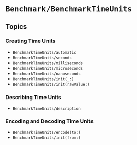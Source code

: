 # ``Benchmark/BenchmarkTimeUnits``

## Topics

### Creating Time Units

- ``BenchmarkTimeUnits/automatic``
- ``BenchmarkTimeUnits/seconds``
- ``BenchmarkTimeUnits/milliseconds``
- ``BenchmarkTimeUnits/microseconds``
- ``BenchmarkTimeUnits/nanoseconds``
- ``BenchmarkTimeUnits/init(_:)``
- ``BenchmarkTimeUnits/init(rawValue:)``

### Describing Time Units

- ``BenchmarkTimeUnits/description``

### Encoding and Decoding Time Units

- ``BenchmarkTimeUnits/encode(to:)``
- ``BenchmarkTimeUnits/init(from:)``
